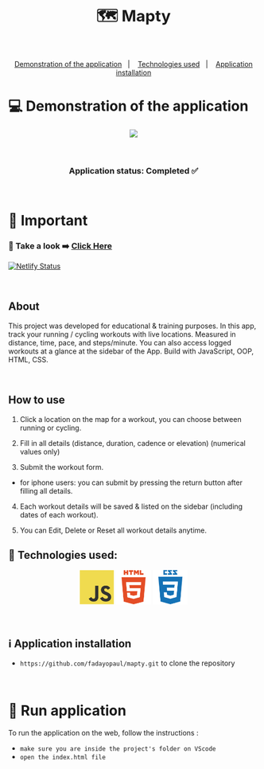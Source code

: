## **<h2 align="center"> 🗺️ Mapty</h2>**

<br>
<p align="center">
  <a href="#computer-demonstration-of-the-application">Demonstration of the application</a>&nbsp;&nbsp;&nbsp;|&nbsp;&nbsp;&nbsp;
  <a href="#rocket-technologies-used">Technologies used</a>&nbsp;&nbsp;&nbsp;|&nbsp;&nbsp;&nbsp;
  <a href="#information_source-application-installation">Application installation</a>
</p>
 
# :computer: Demonstration of the application

<p align="center">
  <img src="https://ik.imagekit.io/mcvhbcq4zu/web_HZiFLz2c8.gif?ik-sdk-version=javascript-1.4.3&updatedAt=1648483986438" width="1400px"/>
</p>

<br>

<h3 align="center"> 
	Application status: Completed ✅
</h3>
<br>

# 👀 Important

### <p> 🔑 Take a look  ➡️ [ Click Here](https://maptytrack.netlify.app) </p>
[![Netlify Status](https://api.netlify.com/api/v1/badges/19d9d1b6-85f4-4de2-a1fa-445c134fe861/deploy-status)](https://app.netlify.com/sites/maptytrack/deploys)

<br>

## About

This project was developed for educational & training purposes. In this app, track your running / cycling workouts with live locations. Measured in distance, time, pace, and steps/minute. You can also access logged workouts at a glance at the sidebar of the App. Build with JavaScript, OOP, HTML, CSS.

<br>

## How to use

1. Click a location on the map for a workout, you can choose between running or cycling.

2. Fill in all details (distance, duration, cadence or elevation) (numerical values only)

3. Submit the workout form.

- for iphone users: you can submit by pressing the return button after filling all details.

4. Each workout details will be saved & listed on the sidebar (including dates of each workout).

5. You can Edit, Delete or Reset all workout details anytime.

## :rocket: Technologies used:

<p align="center">
	<img src="https://github.com/devicons/devicon/blob/master/icons/javascript/javascript-original.svg" alt="js" width="70" height="70"/>
	<img src="https://github.com/devicons/devicon/blob/master/icons/html5/html5-plain-wordmark.svg" alt="html5"  width="70" height="70"/>
	<img src="https://github.com/devicons/devicon/blob/master/icons/css3/css3-plain-wordmark.svg" alt="css3" width="70" height="70"/>
</p>

<br>

## :information_source: Application installation

- `https://github.com/fadayopaul/mapty.git` to clone the repository

<br>

# 🎲 Run application

To run the application on the web, follow the instructions :

- `make sure you are inside the project's folder on VScode`
- `open the index.html file`
  <br>
